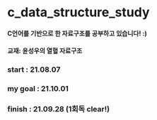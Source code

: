 # c_data_structure_study
#### C언어를 기반으로 한 자료구조를 공부하고 있습니다! :)
#### 교재: 윤성우의 열혈 자료구조

### start : 21.08.07
### my goal : 21.10.01
### finish : 21.09.28 (1회독 clear!)
